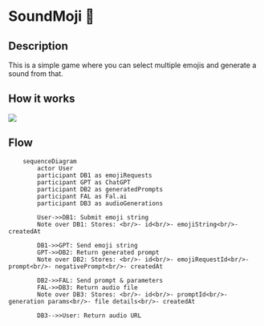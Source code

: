 # SoundMoji 🎵

## Description

This is a simple game where you can select multiple emojis and generate a sound from that.

## How it works

![](https://github.com/ajay-bhargava/soundmoji/blob/main/docs/Soundmoji.gif)

## Flow

```mermaid
    sequenceDiagram
        actor User
        participant DB1 as emojiRequests
        participant GPT as ChatGPT
        participant DB2 as generatedPrompts
        participant FAL as Fal.ai
        participant DB3 as audioGenerations

        User->>DB1: Submit emoji string
        Note over DB1: Stores: <br/>- id<br/>- emojiString<br/>- createdAt

        DB1->>GPT: Send emoji string
        GPT->>DB2: Return generated prompt
        Note over DB2: Stores: <br/>- id<br/>- emojiRequestId<br/>- prompt<br/>- negativePrompt<br/>- createdAt

        DB2->>FAL: Send prompt & parameters
        FAL->>DB3: Return audio file
        Note over DB3: Stores: <br/>- id<br/>- promptId<br/>- generation params<br/>- file details<br/>- createdAt

        DB3-->>User: Return audio URL
```

